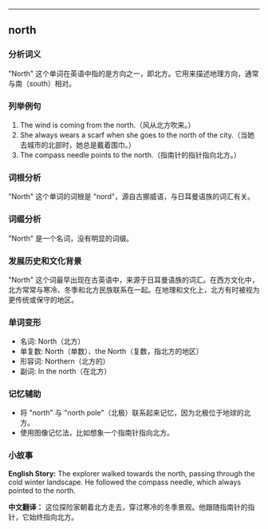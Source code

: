 
---------------
## north
### 分析词义
"North" 这个单词在英语中指的是方向之一，即北方。它用来描述地理方向，通常与南（south）相对。

### 列举例句
1. The wind is coming from the north.（风从北方吹来。）
2. She always wears a scarf when she goes to the north of the city.（当她去城市的北部时，她总是戴着围巾。）
3. The compass needle points to the north.（指南针的指针指向北方。）

### 词根分析
"North" 这个单词的词根是 "nord"，源自古挪威语，与日耳曼语族的词汇有关。

### 词缀分析
"North" 是一个名词，没有明显的词缀。

### 发展历史和文化背景
"North" 这个词最早出现在古英语中，来源于日耳曼语族的词汇。在西方文化中，北方常常与寒冷、冬季和北方民族联系在一起。在地理和文化上，北方有时被视为更传统或保守的地区。

### 单词变形
- 名词: North（北方）
- 单复数: North（单数）、the North（复数，指北方的地区）
- 形容词: Northern（北方的）
- 副词: In the north（在北方）

### 记忆辅助
- 将 "north" 与 "north pole"（北极）联系起来记忆，因为北极位于地球的北方。
- 使用图像记忆法，比如想象一个指南针指向北方。

### 小故事
**English Story:**
The explorer walked towards the north, passing through the cold winter landscape. He followed the compass needle, which always pointed to the north.

**中文翻译：**
这位探险家朝着北方走去，穿过寒冷的冬季景观。他跟随指南针的指针，它始终指向北方。

